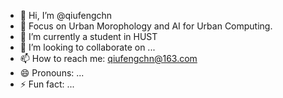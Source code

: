- 👋 Hi, I’m @qiufengchn
- 👀 Focus on Urban Morophology and AI for Urban Computing.
- 🌱 I’m currently a student in HUST
- 💞️ I’m looking to collaborate on ...
- 📫 How to reach me: qiufengchn@163.com
- 😄 Pronouns: ...
- ⚡ Fun fact: ...

<!---
qiufengchn/qiufengchn is a ✨ special ✨ repository because its `README.md` (this file) appears on your GitHub profile.
You can click the Preview link to take a look at your changes.
--->
